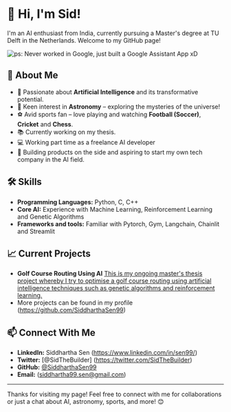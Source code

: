 # 👋 Hi, I'm Sid!

I'm an AI enthusiast from India, currently pursuing a Master's degree at TU Delft in the Netherlands. Welcome to my GitHub page!

![ps: Never worked in Google, just built a Google Assistant App xD]((https://github.com/SiddharthaSen99/SiddharthaSen99.github.io/blob/main/IMG_20190526_175158.jpg))

## 🌟 About Me
- 🤖 Passionate about **Artificial Intelligence** and its transformative potential.
- 🌌 Keen interest in **Astronomy** – exploring the mysteries of the universe!
- ⚽ Avid sports fan – love playing and watching **Football (Soccer)**, **Cricket** and **Chess**.
- 📚 Currently working on my thesis.
- 💻 Working part time as a freelance AI developer
- 🚀 Building products on the side and aspiring to start my own tech company in the AI field.

## 🛠 Skills
- **Programming Languages:** Python, C, C++
- **Core AI:** Experience with Machine Learning, Reinforcement Learning and Genetic Algorithms
- **Frameworks and tools:** Familiar with Pytorch, Gym, Langchain, Chainlit and Streamlit

## 📈 Current Projects
- **Golf Course Routing Using AI** [This is my ongoing master's thesis project whereby I try to optimise a golf course routing using artificial intelligence techniques such as genetic algorithms and reinforcement learning.](https://github.com/SiddharthaSen99/AI_Golf_Course_Design)
- More projects can be found in my profile (https://github.com/SiddharthaSen99)

## 📫 Connect With Me
- **LinkedIn:** Siddhartha Sen (https://www.linkedin.com/in/sen99/)
- **Twitter:** [@SidTheBuilder] (https://twitter.com/SidTheBuilder)
- **GitHub:** [@SiddharthaSen99]([Your-GitHub-Profile-Link](https://github.com/SiddharthaSen99))
- **Email:** (siddhartha99.sen@gmail.com)
---

Thanks for visiting my page! Feel free to connect with me for collaborations or just a chat about AI, astronomy, sports, and more! 😊

